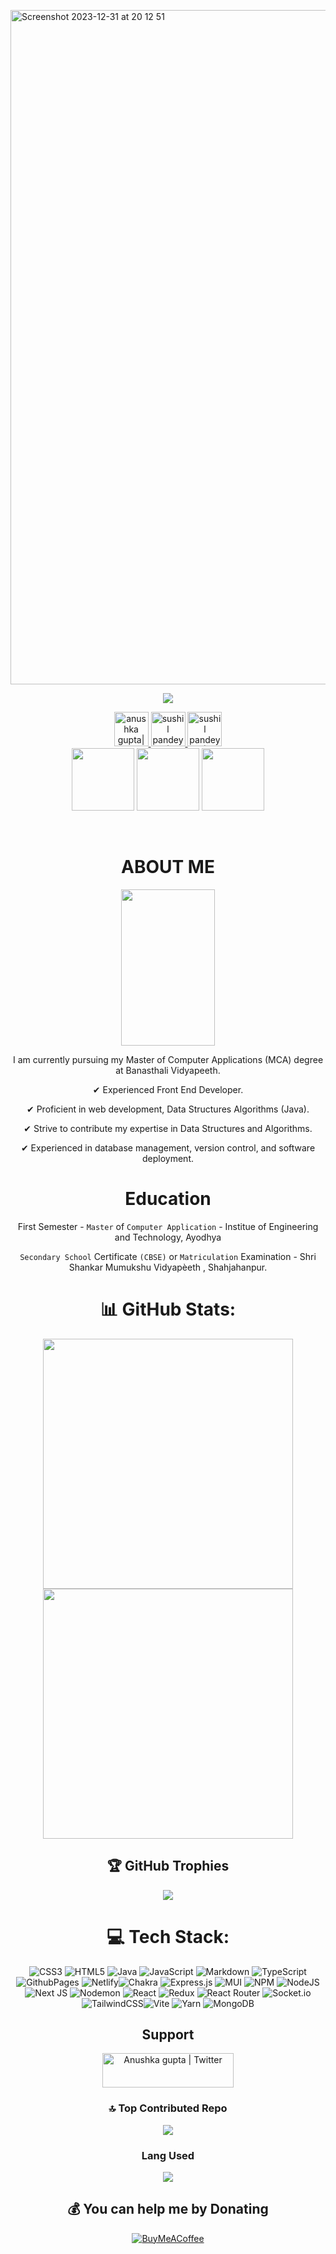 <!--- header image --->

<div align="center">

<p align="left">
  <img width="1079" alt="Screenshot 2023-12-31 at 20 12 51" src="https://github.com/codERSunny812/codERSunny812/assets/95053082/7dc7a31a-ced8-416e-b1fc-6cc0eec2cf70">
</p>



<!--- portfolio launch image --->

<a href="https://scintillating-salmiakki-2aaa81.netlify.app/">

[ ![](https://komarev.com/ghpvc/?username=Anushkag031&color=blueviolet&label=Profile+Views)](https://scintillating-salmiakki-2aaa81.netlify.app/)

<!--- social media icons, you can find them in the assets directory of this repo --->

<a href="https://twitter.com/Anushkag031" target="_blank">
    <img height="55" alt="anushka gupta| Twitter" src="https://user-images.githubusercontent.com/60597290/152035696-80cad2ec-b4dd-4552-88e6-b6b466124f5b.png" />
</a>


<a href="https://www.linkedin.com/in/anushkag031/" target="_blank">
  <img height="55" alt="sushil pandey | LinkedIn" src="https://user-images.githubusercontent.com/60597290/152035581-a7c6c0c3-65c3-4160-89c0-e90ddc1e8d4e.png"/>
</a>

<a href="https://www.instagram.com/anushka.g031_" target="_blank">
  <img height="55" alt="sushil pandey | Instagram" src="https://user-images.githubusercontent.com/60597290/152036063-21242e52-af65-4a33-af5d-790466244407.png" />
</a>

<!--- a bit of vertical space & languages text --->

<div> </div>

<!--- language icons --->

<img height="100" src="https://github.com/codERSunny812/codERSunny812/assets/95053082/f072a5cf-bcf8-435c-8ec2-0ea36cf3a30e" />
<img height="100" src="https://github.com/codERSunny812/codERSunny812/assets/95053082/5ed616a4-b402-42ab-9a49-b015619b4793" />
<img height="100" src="https://github.com/codERSunny812/codERSunny812/assets/95053082/e43f5667-b82b-49d0-a806-de177f228569" />

&nbsp;

<h1 align="center">
  ABOUT ME
</h1>

<img width="150" height="250" src="https://github.com/codERSunny812/codERSunny812/assets/95053082/a3876063-3dc0-4f18-b3ad-09765bd36cde" />

I am currently pursuing my Master of Computer Applications (MCA) degree at Banasthali Vidyapeeth.

✔ Experienced Front End Developer.

✔ Proficient in web development, Data Structures Algorithms (Java).

✔ Strive to contribute my expertise in Data Structures and Algorithms.

✔ Experienced in database management, version control, and software deployment.

<!--- Education --->

<h1 align="center">
    Education 
    </h2>

  First Semester - `Master` of `Computer Application` - Institue of Engineering and Technology, Ayodhya

  `Secondary School` Certificate `(CBSE)` or `Matriculation` Examination - Shri Shankar Mumukshu Vidyapèeth , Shahjahanpur.


# 📊 GitHub Stats:

<p align="center">

<img width="400px" src="https://github-readme-stats.vercel.app/api?username=Anushkag031&theme=jolly&hide_border=false&include_all_commits=false&count_private=false" /> 
  <img width="400px" src="https://github-readme-streak-stats.herokuapp.com/?user=Anushkag031&theme=jolly&hide_border=false" />

</p>

## 🏆 GitHub Trophies

![](https://github-profile-trophy.vercel.app/?username=Anushkag031&theme=dracula&no-frame=false&no-bg=true&margin-w=4)

<!--- Github snack contribution graph --->

# 💻 Tech Stack:

![CSS3](https://img.shields.io/badge/css3-%231572B6.svg?style=for-the-badge&logo=css3&logoColor=white) ![HTML5](https://img.shields.io/badge/html5-%23E34F26.svg?style=for-the-badge&logo=html5&logoColor=white) ![Java](https://img.shields.io/badge/java-%23ED8B00.svg?style=for-the-badge&logo=openjdk&logoColor=white) ![JavaScript](https://img.shields.io/badge/javascript-%23323330.svg?style=for-the-badge&logo=javascript&logoColor=%23F7DF1E) ![Markdown](https://img.shields.io/badge/markdown-%23000000.svg?style=for-the-badge&logo=markdown&logoColor=white) ![TypeScript](https://img.shields.io/badge/typescript-%23007ACC.svg?style=for-the-badge&logo=typescript&logoColor=white) ![GithubPages](https://img.shields.io/badge/github%20pages-121013?style=for-the-badge&logo=github&logoColor=white) ![Netlify](https://img.shields.io/badge/netlify-%23000000.svg?style=for-the-badge&logo=netlify&logoColor=#00C7B7)![Chakra](https://img.shields.io/badge/chakra-%234ED1C5.svg?style=for-the-badge&logo=chakraui&logoColor=white) ![Express.js](https://img.shields.io/badge/express.js-%23404d59.svg?style=for-the-badge&logo=express&logoColor=%2361DAFB) ![MUI](https://img.shields.io/badge/MUI-%230081CB.svg?style=for-the-badge&logo=mui&logoColor=white) ![NPM](https://img.shields.io/badge/NPM-%23CB3837.svg?style=for-the-badge&logo=npm&logoColor=white) ![NodeJS](https://img.shields.io/badge/node.js-6DA55F?style=for-the-badge&logo=node.js&logoColor=white) ![Next JS](https://img.shields.io/badge/Next-black?style=for-the-badge&logo=next.js&logoColor=white) ![Nodemon](https://img.shields.io/badge/NODEMON-%23323330.svg?style=for-the-badge&logo=nodemon&logoColor=%BBDEAD) ![React](https://img.shields.io/badge/react-%2320232a.svg?style=for-the-badge&logo=react&logoColor=%2361DAFB) ![Redux](https://img.shields.io/badge/redux-%23593d88.svg?style=for-the-badge&logo=redux&logoColor=white) ![React Router](https://img.shields.io/badge/React_Router-CA4245?style=for-the-badge&logo=react-router&logoColor=white) ![Socket.io](https://img.shields.io/badge/Socket.io-black?style=for-the-badge&logo=socket.io&badgeColor=010101) ![TailwindCSS](https://img.shields.io/badge/tailwindcss-%2338B2AC.svg?style=for-the-badge&logo=tailwind-css&logoColor=white)![Vite](https://img.shields.io/badge/vite-%23646CFF.svg?style=for-the-badge&logo=vite&logoColor=white) ![Yarn](https://img.shields.io/badge/yarn-%232C8EBB.svg?style=for-the-badge&logo=yarn&logoColor=white) ![MongoDB](https://img.shields.io/badge/MongoDB-%234ea94b.svg?style=for-the-badge&logo=mongodb&logoColor=white) 

## Support

<a href="https://www.buymeacoffee.com/anushkag031">
    <img height="55" width="210" alt="Anushka gupta | Twitter" src="https://cdn.buymeacoffee.com/buttons/v2/default-yellow.png" />
</a> 


### 🔝 Top Contributed Repo

![](https://github-contributor-stats.vercel.app/api?username=Anushkag031&limit=5&theme=dracula&combine_all_yearly_contributions=true)

### Lang Used

<p><img align="center" src="https://github-readme-stats.vercel.app/api/top-langs/?username=Anushkag031&langs_count=8&theme=jolly&hide_border=false&include_all_commits=false&count_private=false" /></p>



  ## 💰 You can help me by Donating
  [![BuyMeACoffee](https://img.shields.io/badge/Buy%20Me%20a%20Coffee-ffdd00?style=for-the-badge&logo=buy-me-a-coffee&logoColor=black)](https://buymeacoffee.com/Anushkag031) 

  
  
 
  
